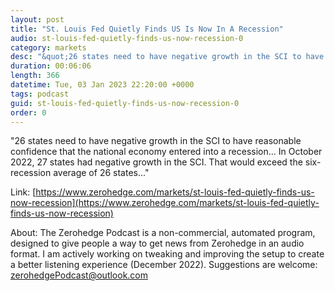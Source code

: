 ```yaml
---
layout: post
title: "St. Louis Fed Quietly Finds US Is Now In A Recession"
audio: st-louis-fed-quietly-finds-us-now-recession-0
category: markets
desc: "&quot;26 states need to have negative growth in the SCI to have reasonable confidence that the national economy entered into a recession...  In October 2022, 27 states had negative growth in the SCI. That would exceed the six-recession average of 26 states...&quot;"
duration: 00:06:06
length: 366
datetime: Tue, 03 Jan 2023 22:20:00 +0000
tags: podcast
guid: st-louis-fed-quietly-finds-us-now-recession-0
order: 0
---
```

&quot;26 states need to have negative growth in the SCI to have reasonable confidence that the national economy entered into a recession...  In October 2022, 27 states had negative growth in the SCI. That would exceed the six-recession average of 26 states...&quot;

Link: [https://www.zerohedge.com/markets/st-louis-fed-quietly-finds-us-now-recession](https://www.zerohedge.com/markets/st-louis-fed-quietly-finds-us-now-recession)

About: The Zerohedge Podcast is a non-commercial, automated program, designed to give people a way to get news from Zerohedge in an audio format.  I am actively working on tweaking and improving the setup to create a better listening experience (December 2022).  Suggestions are welcome: [zerohedgePodcast@outlook.com](mailto:zerohedgePodcast@outlook.com)